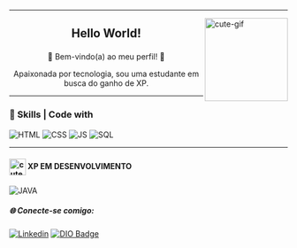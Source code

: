 <hr>

<!-- GIF ANIMADO G -->
<img align="right" alt="cute-gif" height="150" width="150" src="https://user-images.githubusercontent.com/119058582/236551755-2135f801-0843-4dc2-b1a7-ce17220be18a.gif">

<!--- TÍTULO --->
## <p align="center">Hello World!</p>

<!-- SUBTÍTULO -->
<p align="center">
 🌟 Bem-vindo(a) ao meu perfil! 🌟
<p align="center">
  Apaixonada por tecnologia, sou uma estudante em busca do ganho de XP.
</p>

<hr>

<!--- TAGS DE SKILL-->
### 📌 Skills | Code with
<div style="dispaly=in-line block">
  <img align="center" alt="HTML" height="" width="" src="https://img.shields.io/badge/html5-%23E34F26.svg?style=for-the-badge&logo=html5&logoColor=white">
  <img align="center" alt="CSS" height="" width="" src="https://img.shields.io/badge/css3-%231572B6.svg?style=for-the-badge&logo=css3&logoColor=white">
  <img align="center" alt="JS" height="" width="" src="https://img.shields.io/badge/javascript-%23323330.svg?style=for-the-badge&logo=javascript&logoColor=%23F7DF1E">
  <img align="center" alt="SQL" height="" width="" src="https://img.shields.io/badge/sqlite-%2307405e.svg?style=for-the-badge&logo=sqlite&logoColor=white">
</div>

<hr>

<!--ESTUDOS ATUAIS-->   
#### <img align="center" alt="cute-gif" height="30" src="https://user-images.githubusercontent.com/119058582/236561127-7287a52a-d839-4c45-be81-4a75e1c64ea0.gif"> XP EM DESENVOLVIMENTO 
<div style="dispaly=in-line block">
     <p> 
      <img align="center" alt="JAVA" height="" width="" src="https://img.shields.io/badge/Java-ED8B00?style=for-the-badge&logo=openjdk&logoColor=white">
     </p>
</div>

<!-- SOCIAL MEDIA -->
##### 🌐 Conecte-se comigo: 
[![Linkedin](https://img.shields.io/badge/LINKEDIN-0a66c2)](https://www.linkedin.com/in/l%C3%ADlian-saraiva-766b23243/) [![DIO Badge](https://img.shields.io/badge/DIO-8A2BE2?link=https%3A%2F%2Fwww.dio.me%2Fusers%2Flili_ggsb)](https://www.dio.me/users/lili_ggsb)















